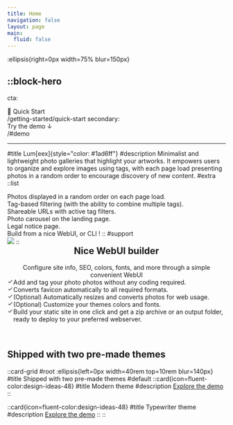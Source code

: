 ```yaml
---
title: Home
navigation: false
layout: page
main:
  fluid: false
---
```


:ellipsis{right=0px width=75% blur=150px}

::block-hero
---
cta:
  - 🚀 Quick Start
  - /getting-started/quick-start
secondary:
  - Try the demo ↓
  - /#demo
---
#title
Lum[eex]{style="color: #1ad6ff"}
#description
Minimalist and lightweight photo galleries that highlight your artworks. It empowers users to organize and explore images using tags, with each page load presenting photos in a random order to encourage discovery of new content.
#extra
  ::list
  - Photos displayed in a random order on each page load.
  - Tag-based filtering (with the ability to combine multiple tags).
  - Shareable URLs with active tag filters.
  - Photo carousel on the landing page.
  - Legal notice page.
  - Build from a nice WebUI, or CLI !
  ::
#support
  <img src="img/lumeex-hero.png"/>
::

<style>
  li .list-icon.primary {
    color: var(--elements-state-primary-color-primary);
  }

  li .list-icon {
    margin-inline-end: var(--space-3);
    flex-shrink: 0;
  }
  li:last-child {
    margin-bottom: 0;
}

li {
    margin-bottom: var(--space-3);
    display: flex;
    align-items: flex-start;
}

.block-hero .content .description
 {
    margin-bottom: var(--space-12);
    font-size: var(--text-lg-fontSize);
    line-height: var(--text-lg-lineHeight);
    color: var(--elements-text-secondary-color-static);
    padding-left: var(--space-2);
    padding-right: var(--space-2);
 }

 .block-hero .layout {
    display: grid;
    gap: var(--space-16);
 }

  .block-hero .layout2 {
    margin-bottom:60px;
 }

.layout.layout2 h2, .layout.layout2 p {
   text-align:center;
}




.block-hero .content .extra{
    margin-bottom: var(--space-16);
    display: flex;
    justify-content: center;
}


li .list-icon .icon {
    width: var(--space-6);
    height: var(--space-6);
}

.icon {
    display: inline-block;
    vertical-align: middle;
}

ul {
    font-family: var(--typography-font-body);
    list-style-type: var(--prose-ul-listStyleType);
    padding-inline-start: 0 !important;
    margin: var(--prose-ul-margin);
}

.block-hero path {
stroke-width: 2 !important;
}

.block-hero .content h2 {
    margin-top:0px;
    letter-spacing:normal;
}

.card-grid h2{
   display:none;
}
html {
scroll-behavior: smooth;
}

@media (max-width: 1024px) {
   .block-hero .layout.layout2 {
      grid-template-columns: 1fr;
      gap:0;
   }

   .block-hero .layout.layout2  > *:nth-child(1) { grid-row: 2; }
   .block-hero .layout.layout2  > *:nth-child(2) { grid-row: 1; }

   .block-hero .content .extra {
      margin-bottom: 0;
   }

}

 @media (min-width: 1024px) {
    .block-hero .layout {
        gap: var(--space-8);
        grid-template-columns: repeat(3, minmax(0, 1fr));
    }
    .block-hero .content {
        grid-column: span 2 / span 2;
    }
        .block-hero .content .description {
        text-align: start;
    }
      .block-hero .layout.layout2 {
      gap: 3rem;
      grid-template-columns: repeat(2, minmax(0, 1fr));
    }
        .block-hero .content.content2 {
        grid-column: span 1 / span 1;
    }

    .layout.layout2 h2, .layout.layout2 p {
      text-align:left;
   }

    .block-hero .content .extra {
        justify-content: flex-start;
    }
 }

</style>

<section class="block-hero">
   <div class="layout layout2">
               <div class="support col1">
         <!--[-->  <img src="img/lumeex-webui.png" alt=""><!--]-->
      </div>
      <div class="content content2 col3">
      <h2>Nice WebUI builder</h2>
         <p class="description">
            <!--[-->Configure site info, SEO, colors, fonts, and more through a simple convenient WebUI<!--]-->
         </p>
         <div class="extra">
            <!--[-->
            <ul>
               <li>
                  <span class="list-icon primary" data-v-e39c19dc=""><svg xmlns="http://www.w3.org/2000/svg" xmlns:xlink="http://www.w3.org/1999/xlink" aria-hidden="true" role="img" class="icon" width="1em" height="1em" viewBox="0 0 24 24"><path fill="none" stroke="currentColor" stroke-linecap="round" stroke-linejoin="round" stroke-width="2" d="m5 13l4 4L19 7"></path></svg></span>
                  <span>
                     <!--[--><!--[-->Add and tag your photo photos without any coding required.<!--]--><!--]-->
                  </span>
               </li>
               <li>
                  <span class="list-icon primary" data-v-e39c19dc=""><svg xmlns="http://www.w3.org/2000/svg" xmlns:xlink="http://www.w3.org/1999/xlink" aria-hidden="true" role="img" class="icon" data-v-e39c19dc="" style="" width="1em" height="1em" viewBox="0 0 24 24" data-v-4fa0a2a1=""><path fill="none" stroke="currentColor" stroke-linecap="round" stroke-linejoin="round" stroke-width="2" d="m5 13l4 4L19 7"></path></svg></span>
                  <span>
                     <!--[--><!--[-->Converts favicon automatically to all required formats.<!--]--><!--]-->
                  </span>
               </li>
               <li>
                  <span class="list-icon primary" data-v-e39c19dc=""><svg xmlns="http://www.w3.org/2000/svg" xmlns:xlink="http://www.w3.org/1999/xlink" aria-hidden="true" role="img" class="icon" data-v-e39c19dc="" style="" width="1em" height="1em" viewBox="0 0 24 24" data-v-4fa0a2a1=""><path fill="none" stroke="currentColor" stroke-linecap="round" stroke-linejoin="round" stroke-width="2" d="m5 13l4 4L19 7"></path></svg></span>
                  <span>
                     <!--[--><!--[-->(Optional) Automatically resizes and converts photos for web usage.<!--]--><!--]-->
                  </span>
               </li>
               <li>
                  <span class="list-icon primary" data-v-e39c19dc=""><svg xmlns="http://www.w3.org/2000/svg" xmlns:xlink="http://www.w3.org/1999/xlink" aria-hidden="true" role="img" class="icon" data-v-e39c19dc="" style="" width="1em" height="1em" viewBox="0 0 24 24" data-v-4fa0a2a1=""><path fill="none" stroke="currentColor" stroke-linecap="round" stroke-linejoin="round" stroke-width="2" d="m5 13l4 4L19 7"></path></svg></span>
                  <span>
                     <!--[--><!--[-->(Optional) Customize your themes colors and fonts.<!--]--><!--]-->
                  </span>
               </li>
               <li>
                  <span class="list-icon primary" data-v-e39c19dc=""><svg xmlns="http://www.w3.org/2000/svg" xmlns:xlink="http://www.w3.org/1999/xlink" aria-hidden="true" role="img" class="icon" data-v-e39c19dc="" style="" width="1em" height="1em" viewBox="0 0 24 24" data-v-4fa0a2a1=""><path fill="none" stroke="currentColor" stroke-linecap="round" stroke-linejoin="round" stroke-width="2" d="m5 13l4 4L19 7"></path></svg></span>
                  <span>
                     <!--[--><!--[-->Build your static site in one click and get a zip archive or an output folder, ready to deploy to your preferred webserver.<!--]--><!--]-->
                  </span>
               </li>
            </ul>
            <!--]-->
         </div>
      </div>
   </div>
</section>
<h2 id="demo">Shipped with two pre-made themes</h2>

::card-grid
#root
:ellipsis{left=0px width=40rem top=10rem blur=140px}
#title
Shipped with two pre-made themes
#default
  ::card{icon=fluent-color:design-ideas-48}
  #title
  Modern theme
  #description
  [Explore the demo](https://modern.djeex.fr)
  ::

  ::card{icon=fluent-color:design-ideas-48}
  #title
  Typewriter theme
  #description
  [Explore the demo](https://typewriter.djeex.fr)
  ::
::